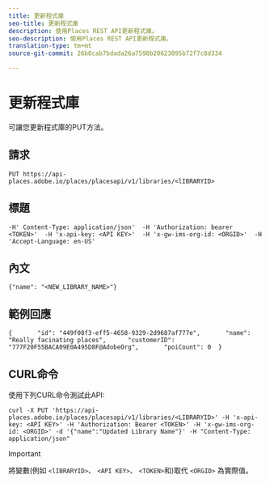 ```yaml
---
title: 更新程式庫
seo-title: 更新程式庫
description: 使用Places REST API更新程式庫。
seo-description: 使用Places REST API更新程式庫。
translation-type: tm+mt
source-git-commit: 26b0cab7bdada26a7598b20623095b72f7c8d334

---
```



# 更新程式庫

可讓您更新程式庫的PUT方法。

## 請求

```text
PUT https://api-places.adobe.io/places/placesapi/v1/libraries/<lIBRARYID>
```

## 標題

```text
-H' Content-Type: application/json'  -H 'Authorization: bearer <TOKEN>'  -H 'x-api-key: <API KEY>'  -H 'x-gw-ims-org-id: <ORGID>'  -H 'Accept-Language: en-US'
```

## 內文

```text
{"name": "<NEW_LIBRARY_NAME>"}
```

## 範例回應

```text
{       "id": "449f08f3-eff5-4658-9329-2d9687af777e",       "name": "Really facinating places",      "customerID": "777F20F55BACA09E0A495D8F@AdobeOrg",       "poiCount": 0  }
```

## CURL命令

使用下列CURL命令測試此API:

```text
curl -X PUT 'https://api-places.adobe.io/places/placesapi/v1/libraries/<LIBRARYID>' -H 'x-api-key: <API KEY>' -H 'Authorization: Bearer <TOKEN>' -H 'x-gw-ims-org-id: <ORGID>' -d '{"name":"Updated Library Name"}' -H "Content-Type: application/json"
```

>[!IMPORTANT]
>
>將變數(例如 `<lIBRARYID>`、 `<API KEY>`、 `<TOKEN>`和)取代 `<ORGID>` 為實際值。


